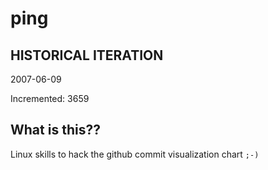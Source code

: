 # ping

## HISTORICAL ITERATION
2007-06-09

Incremented: 3659

## What is this?? 
Linux skills to hack the github commit visualization chart `;-)`
